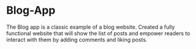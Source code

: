 # Blog-App
The Blog app is a classic example of a blog website. Created a fully functional website that will show the list of posts and empower readers to interact with them by adding comments and liking posts.
